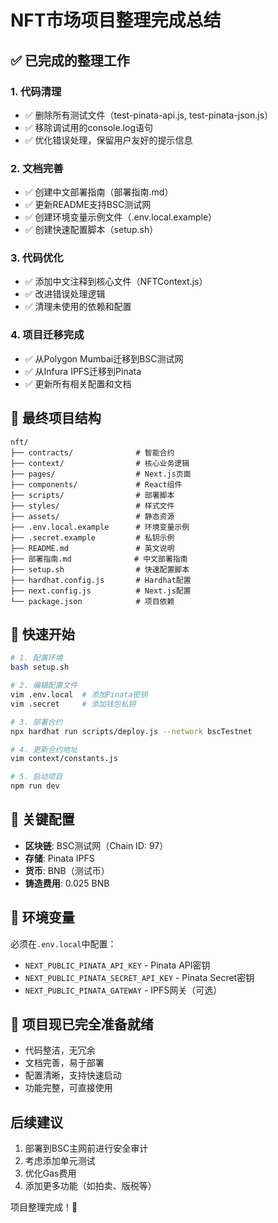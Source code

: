 # NFT市场项目整理完成总结

## ✅ 已完成的整理工作

### 1. 代码清理
- ✅ 删除所有测试文件（test-pinata-api.js, test-pinata-json.js）
- ✅ 移除调试用的console.log语句
- ✅ 优化错误处理，保留用户友好的提示信息

### 2. 文档完善
- ✅ 创建中文部署指南（部署指南.md）
- ✅ 更新README支持BSC测试网
- ✅ 创建环境变量示例文件（.env.local.example）
- ✅ 创建快速配置脚本（setup.sh）

### 3. 代码优化
- ✅ 添加中文注释到核心文件（NFTContext.js）
- ✅ 改进错误处理逻辑
- ✅ 清理未使用的依赖和配置

### 4. 项目迁移完成
- ✅ 从Polygon Mumbai迁移到BSC测试网
- ✅ 从Infura IPFS迁移到Pinata
- ✅ 更新所有相关配置和文档

## 📁 最终项目结构
```
nft/
├── contracts/              # 智能合约
├── context/                # 核心业务逻辑
├── pages/                  # Next.js页面
├── components/             # React组件
├── scripts/                # 部署脚本
├── styles/                 # 样式文件
├── assets/                 # 静态资源
├── .env.local.example      # 环境变量示例
├── .secret.example         # 私钥示例
├── README.md               # 英文说明
├── 部署指南.md              # 中文部署指南
├── setup.sh                # 快速配置脚本
├── hardhat.config.js       # Hardhat配置
├── next.config.js          # Next.js配置
└── package.json            # 项目依赖

```

## 🚀 快速开始
```bash
# 1. 配置环境
bash setup.sh

# 2. 编辑配置文件
vim .env.local  # 添加Pinata密钥
vim .secret     # 添加钱包私钥

# 3. 部署合约
npx hardhat run scripts/deploy.js --network bscTestnet

# 4. 更新合约地址
vim context/constants.js

# 5. 启动项目
npm run dev
```

## 🔧 关键配置
- **区块链**: BSC测试网（Chain ID: 97）
- **存储**: Pinata IPFS
- **货币**: BNB（测试币）
- **铸造费用**: 0.025 BNB

## 📝 环境变量
必须在`.env.local`中配置：
- `NEXT_PUBLIC_PINATA_API_KEY` - Pinata API密钥
- `NEXT_PUBLIC_PINATA_SECRET_API_KEY` - Pinata Secret密钥
- `NEXT_PUBLIC_PINATA_GATEWAY` - IPFS网关（可选）

## 🎉 项目现已完全准备就绪
- 代码整洁，无冗余
- 文档完善，易于部署
- 配置清晰，支持快速启动
- 功能完整，可直接使用

## 后续建议
1. 部署到BSC主网前进行安全审计
2. 考虑添加单元测试
3. 优化Gas费用
4. 添加更多功能（如拍卖、版税等）

项目整理完成！🎊